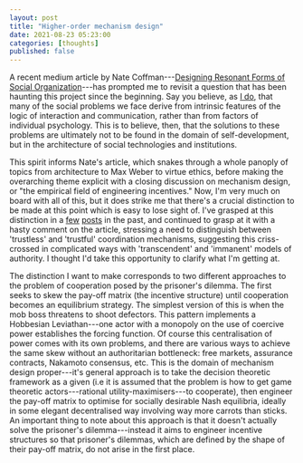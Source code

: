 ```yaml
---
layout: post
title: "Higher-order mechanism design"
date: 2021-08-23 05:23:00
categories: [thoughts]
published: false
---
```


A recent medium article by Nate Coffman---[Designing Resonant Forms of Social Organization](https://ncoffman96.medium.com/designing-resonant-forms-of-social-organization-949a93bc1e97)---has prompted me to revisit a question that has been haunting this project since the beginning. Say you believe, as [I do]({{site.baseurl}}/2021/08/04/structure-agency.html), that many of the social problems we face derive from intrinsic features of the logic of interaction and communication, rather than from factors of individual psychology. This is to believe, then, that the solutions to these problems are ultimately not to be found in the domain of self-development, but in the architecture of social technologies and institutions.

This spirit informs Nate's article, which snakes through a whole panoply of topics from architecture to Max Weber to virtue ethics, before making the overarching theme explicit with a closing discussion on mechanism design, or "the empirical field of engineering incentives." Now, I'm very much on board with all of this, but it does strike me that there's a crucial distinction to be made at this point which is easy to lose sight of. I've grasped at this distinction in a [few]({{site.baseurl}}/2020/08/26/subjectivation.html) [posts](({{site.baseurl}}/2021/04/13/consensus.html)) in the past, and continued to grasp at it with a hasty comment on the article, stressing a need to distinguish between 'trustless' and 'trustful' coordination mechanisms, suggesting this criss-crossed in complicated ways with 'transcendent' and 'immanent' models of authority. I thought I'd take this opportunity to clarify what I'm getting at.

The distinction I want to make corresponds to two different approaches to the problem of cooperation posed by the prisoner's dilemma. The first seeks to skew the pay-off matrix (the incentive structure) until cooperation becomes an equilibrium strategy. The simplest version of this is when the mob boss threatens to shoot defectors. This pattern implements a Hobbesian Leviathan---one actor with a monopoly on the use of coercive power establishes the forcing function. Of course this centralisation of power comes with its own problems, and there are various ways to achieve the same skew without an authoritarian bottleneck: free markets, assurance contracts, Nakamoto consensus, etc. This is the domain of mechanism design proper---it's general approach is to take the decision theoretic framework as a given (i.e it is assumed that the problem is how to get game theoretic actors---rational utility-maximisers---to cooperate), then engineer the pay-off matrix to optimise for socially desirable Nash equilibria, ideally in some elegant decentralised way involving way more carrots than sticks. An important thing to note about this approach is that it doesn't actually solve the prisoner's dilemma---instead it aims to engineer incentive structures so that prisoner's dilemmas, which are defined by the shape of their pay-off matrix, do not arise in the first place.



<!-- ## References
{% bibliography --cited %} -->
